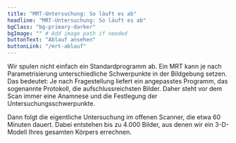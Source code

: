 ```yaml
---
title: "MRT-Untersuchung: So läuft es ab"
headline: "MRT-Untersuchung: So läuft es ab"
bgClass: "bg-primary-darker"
bgImage: "" # Add image path if needed
buttonText: "Ablauf ansehen"
buttonLink: "/mrt-ablauf"
---
```


Wir spulen nicht einfach ein Standardprogramm ab. Ein MRT kann je nach Parametrisierung unterschiedliche Schwerpunkte in der Bildgebung setzen. Das bedeutet: Je nach Fragestellung liefert ein angepasstes Programm, das sogenannte Protokoll, die aufschlussreichsten Bilder. Daher steht vor dem Scan immer eine Anamnese und die Festlegung der Untersuchungsschwerpunkte.

Dann folgt die eigentliche Untersuchung im offenen Scanner, die etwa 60 Minuten dauert. Dabei entstehen bis zu 4.000 Bilder, aus denen wir ein 3-D-Modell Ihres gesamten Körpers errechnen.

